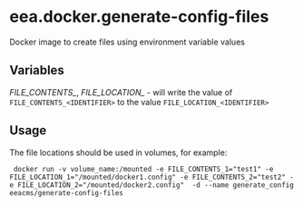 # eea.docker.generate-config-files
Docker image to create files using environment variable values

## Variables

*FILE_CONTENTS_<IDENTIFIER>*, *FILE_LOCATION_<IDENTIFIER>* - will write the value of `FILE_CONTENTS_<IDENTIFIER>` to the value `FILE_LOCATION_<IDENTIFIER>`

## Usage

The file locations should be used in volumes, for example:

     docker run -v volume_name:/mounted -e FILE_CONTENTS_1="test1" -e FILE_LOCATION_1="/mounted/docker1.config" -e FILE_CONTENTS_2="test2" -e FILE_LOCATION_2="/mounted/docker2.config"  -d --name generate_config eeacms/generate-config-files

